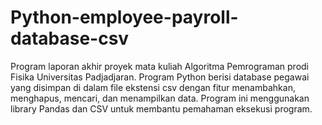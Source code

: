 # Python-employee-payroll-database-csv
Program laporan akhir proyek mata kuliah Algoritma Pemrograman prodi Fisika Universitas Padjadjaran. Program Python berisi database pegawai yang disimpan di dalam file ekstensi csv dengan fitur menambahkan, menghapus, mencari, dan menampilkan data. Program ini menggunakan library Pandas dan CSV untuk membantu pemahaman eksekusi program.
